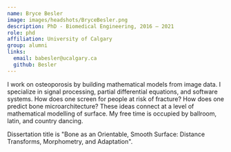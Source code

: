 ```yaml
---
name: Bryce Besler
image: images/headshots/BryceBesler.png
description: PhD - Biomedical Engineering, 2016 – 2021
role: phd
affiliation: University of Calgary
group: alumni
links:
  email: babesler@ucalgary.ca
  github: Besler
---
```


I work on osteoporosis by building mathematical models from image data. I specialize in signal processing, 
partial differential equations, and software systems. How does one screen for people at risk of fracture? 
How does one predict bone microarchitecture? These ideas connect at a level of mathematical modelling of 
surface. My free time is occupied by ballroom, latin, and country dancing.

Dissertation title is "Bone as an Orientable, Smooth Surface: Distance Transforms, Morphometry, and Adaptation".
